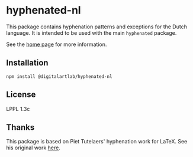 # hyphenated-nl

This package contains hyphenation patterns and exceptions for the Dutch language. It is intended to be used with the main `hyphenated` package.

See the [home page](https://github.com/sergeysolovev/hyphenated) for more information.

## Installation

```shell
npm install @digitalartlab/hyphenated-nl
```

## License

LPPL 1.3c

## Thanks
This package is based on Piet Tutelaers' hyphenation work for LaTeX. See his original work [here](https://github.com/hyphenation/tex-hyphen/blob/master/hyph-utf8/tex/generic/hyph-utf8/patterns/tex/hyph-nl.tex).
